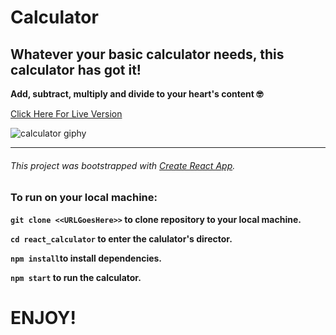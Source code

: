 # Calculator 

**Whatever your basic calculator needs, this calculator has got it!**
---

**Add, subtract, multiply and divide to your heart's content :nerd_face:**

[Click Here For Live Version](https://lucid-fermi-b4f2f7.netlify.app/)

![calculator giphy](https://github.com/teyannaearle/react_calculator/blob/main/assets/calcGiphy.gif)

---

###### This project was bootstrapped with [Create React App](https://github.com/facebook/create-react-app).


### To run on your local machine:


**```git clone <<URLGoesHere>>``` to clone repository to your local machine.**

**```cd react_calculator``` to enter the calulator's director.**

**```npm install```to install dependencies.**

**```npm start``` to run the calculator.**


# ENJOY!

